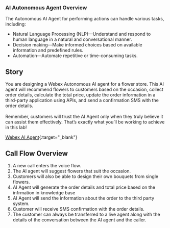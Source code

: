 ### AI Autonomous Agent Overview

The Autonomous AI Agent for performing actions can handle various tasks, including:

  - Natural Language Processing (NLP)—Understand and respond to human language in a natural and conversational manner.
  - Decision making—Make informed choices based on available information and predefined rules.
  - Automation—Automate repetitive or time-consuming tasks.
</details>


## Story

You are designing a Webex Autonomous AI agent for a flower store. This AI agent will recommend flowers to customers based on the occasion, collect order details, calculate the total price, update the order information in a third-party application using APIs, and send a confirmation SMS with the order details.</br></br>
Remember, customers will trust the AI Agent only when they truly believe it can assist them effectively. That’s exactly what you’ll be working to achieve in this lab!

[Webex AI Agent](https://blog.webex.com/customer-experience/announcing-general-availability-of-webex-ai-agent-paving-way-new-era-cx/){:target="_blank"}

## Call Flow Overview

1. A new call enters the voice flow. </br>
2. The AI agent will suggest flowers that suit the occasion.</br>
3. Customers will also be able to design their own bouquets from single flowers.</br>
4. AI Agent will generate the order details and total price based on the infrmation in knowledge base</br>
5. AI Agent will send the information about the order to the third party system. </br>
6. Customer will receive SMS confirmation with the order details. </br>
7. The customer can always be transferred to a live agent along with the details of the conversation between the AI agent and the caller.</br>
